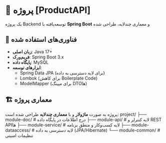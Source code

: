 # 🚀 پروژه [ProductAPI]  

یک پروژه Backend توسعه‌یافته با **Spring Boot** و معماری چندلایه، طراحی شده 

## 🔧 فناوری‌های استفاده شده  
- **زبان اصلی**: Java 17+  
- **فریم‌ورک**: Spring Boot 3.x  
- **پایگاه داده**: MySQL  
- **ابزارهای توسعه**:  
  - Spring Data JPA (برای لایه دسترسی به داده)    
  - Lombok (برای کاهش Boilerplate Code)  
  - ModelMapper (برای مپینگ DTOها)
    
   
## 🏗️ معماری پروژه  
پروژه به صورت **ماژولار** و با **معماری چندلایه** طراحی شده است: 
project/
├── module-doc/ # درج اطلاعات در پایگاه داده
├── module-api/ # لایه کنترلر و REST APIها
├── module-service/ # لایه کسب‌وکار و منطق برنامه
├── module-dataaccess/ # لایه دسترسی به داده (JPA/Hibernate)
└── module-common/ # تنظیمات امنیتی 


